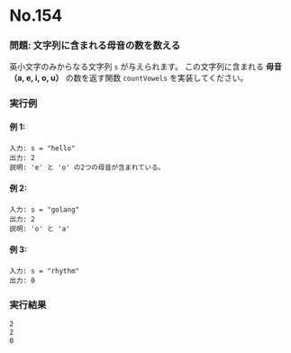 # No.154

### 問題: 文字列に含まれる母音の数を数える

英小文字のみからなる文字列 `s` が与えられます。
この文字列に含まれる **母音（a, e, i, o, u）** の数を返す関数 `countVowels` を実装してください。

### 実行例

#### 例 1:

```
入力: s = "hello"
出力: 2
説明: 'e' と 'o' の2つの母音が含まれている。
```

#### 例 2:

```
入力: s = "golang"
出力: 2
説明: 'o' と 'a'
```

#### 例 3:

```
入力: s = "rhythm"
出力: 0
```

### 実行結果

```sh
2
2
0
```

